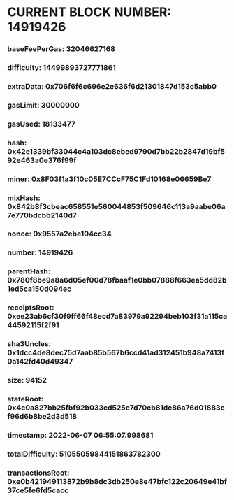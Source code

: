 # CURRENT BLOCK NUMBER: 14919426

### baseFeePerGas: 32046627168
### difficulty: 14499893727771861
### extraData: 0x706f6f6c696e2e636f6d21301847d153c5abb0
### gasLimit: 30000000
### gasUsed: 18133477
### hash: 0x42e1339bf33044c4a103dc8ebed9790d7bb22b2847d19bf592e463a0e376f99f
### miner: 0x8F03f1a3f10c05E7CCcF75C1Fd10168e06659Be7
### mixHash: 0x842b8f3cbeac658551e560044853f509646c113a9aabe06a7e770bdcbb2140d7
### nonce: 0x9557a2ebe104cc34
### number: 14919426
### parentHash: 0x780f8be9a8a6d05ef00d78fbaaf1e0bb07888f663ea5dd82b1ed5ca150d094ec
### receiptsRoot: 0xee23ab6cf30f9ff66f48ecd7a83979a92294beb103f31a115ca44592115f2f91
### sha3Uncles: 0x1dcc4de8dec75d7aab85b567b6ccd41ad312451b948a7413f0a142fd40d49347
### size: 94152
### stateRoot: 0x4c0a827bb25fbf92b033cd525c7d70cb81de86a76d01883cf96d6b8be2d3d518
### timestamp: 2022-06-07 06:55:07.998681
### totalDifficulty: 51055059844151863782300
### transactionsRoot: 0xe0b421949113872b9b8dc3db250e8e47bfc122c20649e41bf37ce5fe6fd5cacc
